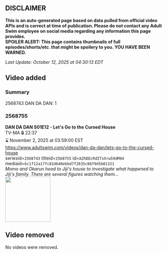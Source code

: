 ## DISCLAIMER
**This is an auto-generated page based on data pulled from official video APIs and is correct at time of publication. Please do not contact any Adult Swim employee on social media regarding any information this page provides.**  
**SPOILER ALERT: This page contains thumbnails of full episodes/shorts/etc. that might be spoilery to you. YOU HAVE BEEN WARNED.**  

_Last Update: October 12, 2025 at 04:30:13 EDT_
## Video added
### Summary
2568743 DAN DA DAN: 1  
### 2568755
**DAN DA DAN S01E12 - Let's Go to the Cursed House**  
TV-MA 🔒 22:37  
⌛ November 2, 2025 at 03:59:00 EST  
https://www.adultswim.com/videos/dan-da-dan/lets-go-to-the-cursed-house  
seriesid=`2568743` titleid=`2568755` id=`AZhDDcRdITxXrw59dM94` mediaid=`bc1f12a17fc81d640ebbd7f2635c66f9d5b01321`  
_Momo and Okarun head to Jiji's house to investigate what happened to Jiji's family. There are several figures watching them..._  
<a href="https://media.cdn.adultswim.com/uploads/20250725/thumbnails/2_257251526584-Ep12_Still_0144.png"><img src="https://media.cdn.adultswim.com/uploads/20250725/thumbnails/2_257251526584-Ep12_Still_0144.png" height="144px" /></a>
## Video removed
No videos were removed.  
